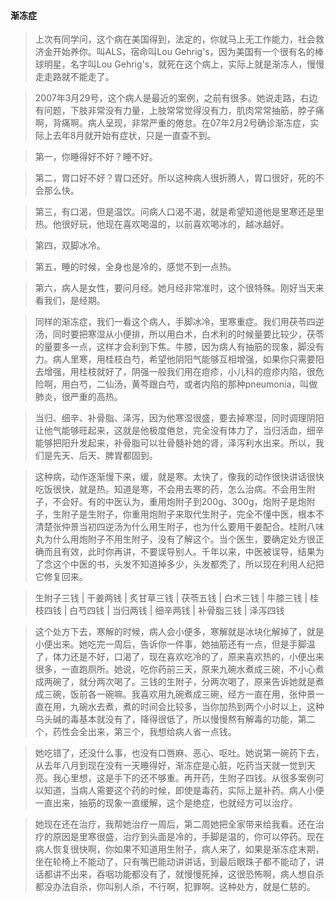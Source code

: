 #### 渐冻症

> 上次有同学问，这个病在美国得到，法定的，你就马上无工作能力，社会救济金开始养你。叫ALS，宿命叫Lou Gehrig's，因为美国有一个很有名的棒球明星，名字叫Lou Gehrig's，就死在这个病上，实际上就是渐冻人，慢慢走走路就不能走了。

> 2007年3月29号，这个病人是最近的案例，之前有很多。她说走路，右边有问题，下肢非常没有力量，上肢常常觉得没有力，肌肉常常抽筋，脖子痛啊，背痛啊。病人呈现，非常严重的倦怠。在07年2月2号确诊渐冻症，实际上去年8月就开始有症状，只是一直查不到。

> 第一，你睡得好不好？睡不好。

> 第二，胃口好不好？胃口还好。所以这种病人很折腾人，胃口很好，死的不会那么快。

> 第三，有口渴，但是温饮。问病人口渴不渴，就是希望知道他是里寒还是里热。他很好玩，他现在喜欢喝温的，以前喜欢喝冰的，越冰越好。

> 第四，双脚冰冷。

> 第五，睡的时候，全身也是冷的，感觉不到一点热。

> 第六，病人是女性，要问月经。她月经非常准时，这个很特殊。刚好当天来看我们，是经期。

> 同样的渐冻症，我们一看这个病人，手脚冰冷，里寒重症。我们用茯苓四逆汤，同时要把寒湿从小便排，所以用白术，白术利的时候量要比较少，茯苓的量要多一点，这样才会利到下焦。牛膝，因为病人有抽筋的现象，脚没有力。病人里寒，用桂枝白芍，希望他阴阳气能够互相增强，如果你只需要阳去增强，用桂枝就好了，阴强一般我们用在痘疹，小儿科的痘疹内陷，很危险啊，用白芍，二仙汤，黄芩跟白芍，或者内陷的那种pneumonia，叫做肺炎，很严重的高热。

> 当归、细辛、补骨脂、泽泻，因为他寒湿很盛，要去掉寒湿，同时调理阴阳让他气能够旺起来，这就是他极度倦怠，完全没有体力了，当归活血，细辛能够把阳升发起来，补骨脂可以壮骨髓补她的肾，泽泻利水出来。所以，我们是先天、后天、脾胃都固到。

> 这种病，动作逐渐慢下来，缓，就是寒。太快了，像我的动作很快讲话很快吃饭很快，就是热。知道是寒，不会用去寒的药，怎么治病。不会用生附子，不会好。有的中医认为，重用炮附子到200g、300g，炮附子是炮附子，生附子是生附子，你重用炮附子来取代生附子，完全不懂中医，根本不清楚张仲景当初四逆汤为什么用生附子，也为什么要用干姜配合。桂附八味丸为什么用炮附子不用生附子，没有了解这个。当个医生，要确定处方很正确而且有效，此时你再讲，不要误导别人。千年以来，中医被误导，结果为了念这个中医的书，头发不知道掉多少，头发都秃了，所以现在利用人纪把它修复回来。

> 生附子三钱 | 干姜两钱 | 炙甘草三钱 | 茯苓五钱 | 白术三钱 | 牛膝三钱 | 桂枝四钱 | 白芍四钱 | 当归两钱 | 细辛两钱 | 补骨脂三钱 | 泽泻四钱

> 这个处方下去，寒解的时候，病人会小便多，寒解就是冰块化解掉了，就是小便出来。她吃完一周后，告诉你一件事，她抽筋还有一点，但是手脚温了，体力还是不好，口渴了，现在喜欢吃冷的了，原来喜欢热的，小便出来很多，一直跑厕所。她说，吃你药前三天，原来九碗水煮成三碗，不小心煮成两碗了，就分两次喝了。三钱的生附子，分两次喝了，原来告诉她就是煮成三碗，饭前各一碗嘛。我喜欢用九碗煮成三碗，经方一直在用，张仲景一直在用，九碗水去煮，煮的时间会比较多，当你加热到两个小时以上，这种乌头碱的毒基本就没有了，降得很低了，所以慢慢熬有解毒的功能，第二个，药性会全出来，第三个，我想给病人省一点钱。

> 她吃错了，还没什么事，也没有口唇麻、恶心、呕吐。她说第一碗药下去，从去年八月到现在没有一天睡得好，渐冻症是心脏，吃药当天就一觉到天亮。我心里想，这是手下的还不够重。再开药，生附子四钱。从很多案例可以知道，当病人需要这个药的时候，即使是毒药，实际上是补药。病人小便一直出来，抽筋的现象一直缓解，这个是绝症，也就经方可以治疗。

> 她现在还在治疗，我帮她治疗一周后，第二周她把全家带来给我看。还在治疗的原因是里寒很盛，治疗到头面是冷的，手脚是温的，你可以停药。现在病人恢复很快啊，你如果不知道用生附子，病人来了，如果是渐冻症末期，坐在轮椅上不能动了，只有嘴巴能动讲讲话，到最后眼珠子都不能动了，讲话都讲不出来，吞咽功能都没有了，就慢慢死掉，这很恐怖啊，病人想自杀都没办法自杀，你叫别人杀，不行啊，犯罪啊。这种处方，就是仁慈的。
